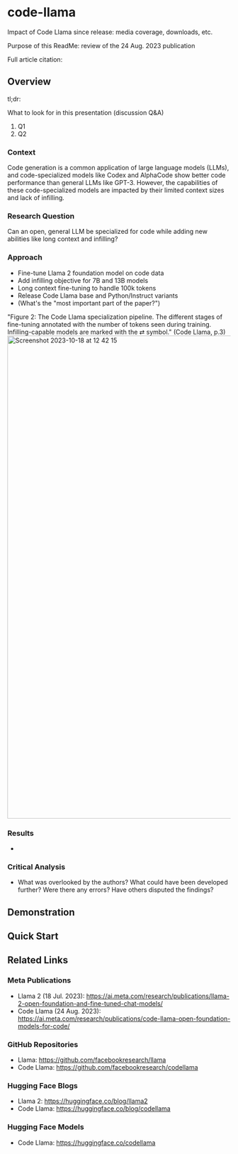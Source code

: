 # code-llama
Impact of Code Llama since release: media coverage, downloads, etc.

Purpose of this ReadMe: review of the 24 Aug. 2023 publication

Full article citation: 

## Overview
tl;dr: 

What to look for in this presentation (discussion Q&A)
1. Q1
2. Q2

### Context
Code generation is a common application of large language models (LLMs), and code-specialized models like Codex and AlphaCode show better code performance than general LLMs like GPT-3. However, the capabilities of these code-specialized models are impacted by their limited context sizes and lack of infilling.

### Research Question
Can an open, general LLM be specialized for code while adding new abilities like long context and infilling?

### Approach
* Fine-tune Llama 2 foundation model on code data
* Add infilling objective for 7B and 13B models
* Long context fine-tuning to handle 100k tokens
* Release Code Llama base and Python/Instruct variants
* (What's the "most important part of the paper?")

"Figure 2: The Code Llama specialization pipeline. The different stages of fine-tuning annotated with the number of tokens seen during training. Infilling-capable models are marked with the ⇄ symbol." (Code Llama, p.3)
    <img width="1090" alt="Screenshot 2023-10-18 at 12 42 15" src="https://github.com/sadkowsk/code-llama/assets/143565317/78775c6e-95df-4f97-9311-53f0a0033510">

### Results
* 
### Critical Analysis
* What was overlooked by the authors? What could have been developed further? Were there any errors? Have others disputed the findings?

## Demonstration

## Quick Start

## Related Links
### Meta Publications
* Llama 2 (18 Jul. 2023): https://ai.meta.com/research/publications/llama-2-open-foundation-and-fine-tuned-chat-models/
* Code Llama (24 Aug. 2023): https://ai.meta.com/research/publications/code-llama-open-foundation-models-for-code/
### GitHub Repositories
* Llama: https://github.com/facebookresearch/llama
* Code Llama: https://github.com/facebookresearch/codellama
### Hugging Face Blogs
* Llama 2: https://huggingface.co/blog/llama2
* Code Llama: https://huggingface.co/blog/codellama
### Hugging Face Models
* Code Llama: https://huggingface.co/codellama
